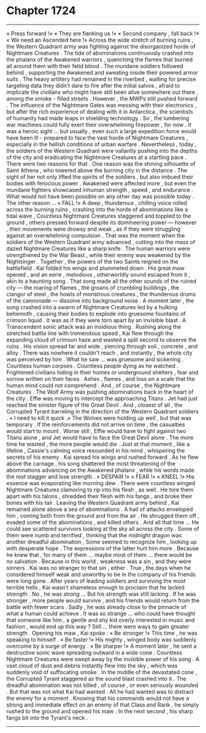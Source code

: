 
# Chapter 1724


---

« Press forward !»
« They are flanking us !»
« Second company , fall back !*
« We need an Ascended here !»
Across the wide stretch of burning ruins , the Western Quadrant army was fighting against the disorganized horde of Nightmare Creatures . The tide of abominations continuously crashed into the phalanx of the Awakened warriors , quenching the flames that burned all around them with their fetid blood .
The mundane soldiers followed behind , supporting the Awakened and sweating inside their powered armor suits . The heavy artillery had remained in the riverbed , waiting for precise targeting data they didn't dare to fire after the initial salvos , afraid to implicate the civilians who might have still been alive somewhere out there , among the smoke - filled streets .
However , the MWPs still pushed forward . The influence of the Nightmare Gates was messing with their electronics , but after the rich experience of dealing with it in Antarctica , the scientists of humanity had made leaps in shielding technology . So , the lumbering war machines could fully exert their overwhelming firepower , for now .
It was a heroic sight … but usually , even such a large expedition force would have been Ill - prepared to face the vast horde of Nightmare Creatures , especially in the hellish conditions of urban warfare .
Nevertheless , today , the soldiers of the Western Quadrant were vallantly pushing into the depths of the city and eradicating the Nightmare Creatures at a startling pace .
There were two reasons for that .
One reason was the shining silhouette of Saint Athena , who towered above the burning city in the distance .
The sight of her not only lifted the spirits of the soldiers , but also imbued their bodies with ferocious power . Awakened were affected more , but even the mundane fighters showcased inhuman strength , speed , and endurance . What would not have been possible on any other day was possible today .
The other reason …
« FALL !»
A deep , thunderous , chilling voice rolled across the burning ruins , crashing into the horde of abominations like a tidal wave , Countless Nightmare Creatures staggered and toppled to the ground , others pressed forward despite its domineering power — however , their movements were drowsy and weak , as if they were struggling against an overwhelming compulsion .
That was the moment when the soldiers of the Western Quadrant army advanced , cutting into the mass of dazed Nightmare Creatures like a sharp knife .
The human warriors were strengthened by the War Beast , while their enemy was weakened by the Nightsinger .
Together , the powers of the two Saints reigned on the battlefield .
Kai folded his wings and plummeted down . His great maw opened , and an eerie , melodious , otherworldly sound escaped from it , akin to a haunting song .
That song made all the other sounds of the ruined city — the roaring of flames , the groans of crumbling buildings , the clangor of steel , the howls of monstrous creatures , the thunderous drums of the cannonade — dissolve into background noise .
A moment later , the song crashed into a swarm of Nightmare Creatures led by a hulking behemoth , causing their bodies to explode into gruesome fountains of crimson liquid . It was as if they were torn apart by an invisible blast .
A Transcendent sonic attack was an insidious thing .
Rushing along the stretched battle line with tremendous speed , Kai flew through the expanding cloud of crimson haze and wasted a split second to observe the ruins .
His vision spread far and wide , piercing through soil , concrete , and alloy . There was nowhere it couldn't reach , and instantly , the whole city was perceived by him .
What he saw … was gruesome and sickening .
Countless human corpses . Countless people dying as he watched . Frightened civilians hiding in their homes or underground shelters , fear and sorrow written on their faces . Ashes , flames , and loss on a scale that the human mind could not comprehend .
And , of course , the Nightmare Creatures .
The Wolf Army was pushing abominations back in the heart of the city . Effie was moving to intercept the approaching Titans . Jet had just reached the sinister figure of the Great Devil .
And , closest of all , the Corrupted Tyrant barreling in the direction of the Western Quadrant soldiers .
« I need to kill it quick .»
The Wolves were holding up well , but that was temporary . If the reinforcements did not arrive on time , the casualties would start to mount . Worse still , Effie would have to fight against two Titans alone , and Jet would have to face the Great Devil alone .
The more time he wasted , the more people would die .
Just at that moment , like a lifeline , Cassie's calming voice resounded in his mind , whispering the secrets of his enemy .
Kai spread his wings and rushed forward .
As he flew above the carnage , his song shattered the most threatening of the abominations advancing on the Awakened phalanx , while his words made the rest stagger and lose strength .
« DESPAIR !»
« FEAR !»
« KNEEL !»
His essence was evaporating like morning dew .
There were countless winged Nightmare Creatures clamoring to rip into his flesh , as well . He tore them apart with his talons , shredded their flesh with his fangs , and broke their bones with his tail .
Leaving the Western Quadrant army behind , Kai remained alone above a sea of abominations . A hail of attacks enveloped him , coming both from the ground and from the air . He shrugged them off , evaded some of the abominations , and killed others .
And all that time …
He could see scattered survivors looking at the sky all across the city .
Some of them were numb and terrified , thinking that the midnight dragon was another dreadful abomination , Some seemed to recognize him , looking up with desperate hope .
The expressions of the latter hurt him more . Because he knew that , for many of them … maybe most of them … there would be no salvation .
Because in this world , weakness was a sin , and they were sinners . Kai was no stranger to that sin , either .
True , the days when he considered himself weak and unworthy to be in the company of his friends were long gone . After years of leading soldiers and surviving the most terrible hells , Kai wasn't shameless enough to proclaim that he lacked strength . No , he was strong …
But his strength was still lacking .
If he was stronger , more people would survive , and his friends would return from the battle with fewer scars .
Sadly , he was already close to the pinnacle of what a human could achieve . It was so strange … who could have thought that someone like him , a gentle and shy kid overly interested in music and fashion , would end up this way ?
Still … there were ways to gain greater strength .
Opening his maw , Kai spoke :
« Be stronger !»
This time , he was speaking to himself .
« Be faster !»
His mighty , winged body was suddenly overcome by a surge of energy .
« Be sharper !»
A moment later , he sent a destructive sonic wave spreading outward in a wide cone .
Countless Nightmare Creatures were swept away by the invisible power of his song . A vast cloud of dust and debris instantly flew into the sky , which was suddenly void of suffocating smoke .
In the middle of the devastated cone , the Corrupted Tyrant staggered as the sound blast crashed into it . The dreadful abomination was not killed , of course , or even seriously wounded .
But that was not what Kai had wanted .
All he had wanted was to distract the enemy for a moment .
Knowing that his commands would not have a strong and immediate effect on an enemy of that Class and Rank , he simply rushed to the ground and opened his maw .
In the next second , his sharp fangs bit into the Tyrant's neck .

---


